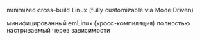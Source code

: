 minimized cross-build Linux
(fully customizable via ModelDriven)

минифицированный emLinux (кросс-компиляция)
полностью настриваемый через  зависимости
